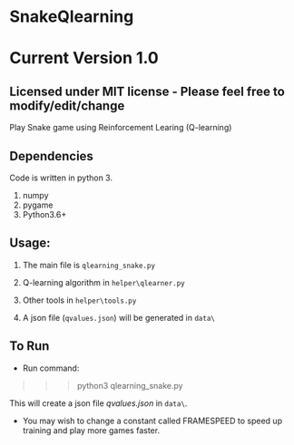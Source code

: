 # SnakeQlearning
# Current Version 1.0
## Licensed under MIT license - Please feel free to modify/edit/change

Play Snake game using Reinforcement Learing (Q-learning)

## Dependencies
Code is written in python 3.<br>
1. numpy
2. pygame
3. Python3.6+

## Usage:
1. The main file is `qlearning_snake.py`

2. Q-learning algorithm in `helper\qlearner.py`

3. Other tools in `helper\tools.py`

4. A json file (`qvalues.json`) will be generated in `data\`

## To Run
- Run command:
>>> python3 qlearning_snake.py

This will create a json file <i>qvalues.json</i> in `data\`.

- You may wish to change a constant called FRAMESPEED to speed up training and play more games faster.
